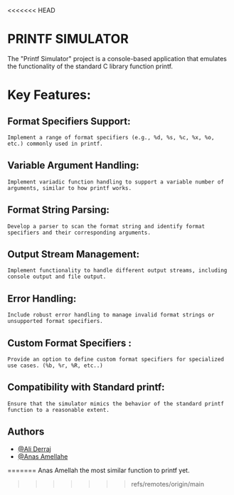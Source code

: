 <<<<<<< HEAD

# PRINTF SIMULATOR

The "Printf Simulator" project is a console-based application that emulates the functionality of the standard C library function printf.

# Key Features:

##   Format Specifiers Support:
    Implement a range of format specifiers (e.g., %d, %s, %c, %x, %o, etc.) commonly used in printf.

##    Variable Argument Handling: 
    Implement variadic function handling to support a variable number of arguments, similar to how printf works.

##   Format String Parsing:
    Develop a parser to scan the format string and identify format specifiers and their corresponding arguments.

##   Output Stream Management: 
    Implement functionality to handle different output streams, including console output and file output.

##    Error Handling: 
    Include robust error handling to manage invalid format strings or unsupported format specifiers.

##    Custom Format Specifiers : 
    Provide an option to define custom format specifiers for specialized use cases. (%b, %r, %R, etc..)

##    Compatibility with Standard printf: 
    Ensure that the simulator mimics the behavior of the standard printf function to a reasonable extent.



## Authors

- [@Ali Derraj](https://github.com/Ali-Bello)
- [@Anas Amellahe](https://github.com/anasamellahe)

=======
Anas Amellah
the most similar function to printf yet.
>>>>>>> refs/remotes/origin/main
